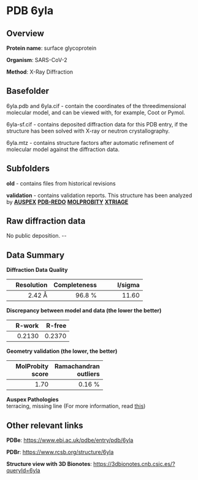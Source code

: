 # PDB 6yla

## Overview

**Protein name**: surface glycoprotein

**Organism**: SARS-CoV-2

**Method**: X-Ray Diffraction

## Basefolder

6yla.pdb and 6yla.cif - contain the coordinates of the threedimensional molecular model, and can be viewed with, for example, Coot or Pymol.

6yla-sf.cif - contains deposited diffraction data for this PDB entry, if the structure has been solved with X-ray or neutron crystallography.

6yla.mtz - contains structure factors after automatic refinement of molecular model against the diffraction data.

## Subfolders



**old** - contains files from historical revisions

**validation** - contains validation reports. This structure has been analyzed by [**AUSPEX**](https://github.com/thorn-lab/coronavirus_structural_task_force/tree/master/pdb/surface_glycoprotein/SARS-CoV-2/6yla/validation/auspex) [**PDB-REDO**](https://github.com/thorn-lab/coronavirus_structural_task_force/tree/master/pdb/surface_glycoprotein/SARS-CoV-2/6yla/validation/pdb-redo) [**MOLPROBITY**](https://github.com/thorn-lab/coronavirus_structural_task_force/tree/master/pdb/surface_glycoprotein/SARS-CoV-2/6yla/validation/molprobity) [**XTRIAGE**](https://github.com/thorn-lab/coronavirus_structural_task_force/blob/master/pdb/surface_glycoprotein/SARS-CoV-2/6yla/validation/Xtriage_output.log) 

## Raw diffraction data

No public deposition. --<br> 

## Data Summary
**Diffraction Data Quality**

|   | Resolution | Completeness| I/sigma |
|---|-------------:|----------------:|--------------:|
|   |2.42 Å|96.8  %|<img width=50/>11.60|

**Discrepancy between model and data (the lower the better)**

|   | **R-work**| **R-free**   
|---|-------------:|----------------:|           
||  0.2130|  0.2370|

**Geometry validation (the lower, the better)**

|   |**MolProbity<br>score**| **Ramachandran<br>outliers** 
|---|-------------:|----------------:|
||  1.70|  0.16 %|

**Auspex Pathologies**<br> terracing, missing line (For more information, read [this](https://github.com/thorn-lab/coronavirus_structural_task_force/blob/master/pdb/surface_glycoprotein/SARS-CoV-2/6yla/validation/auspex/6yla_auspex_comments.txt))

 



## Other relevant links 
**PDBe**:  https://www.ebi.ac.uk/pdbe/entry/pdb/6yla
 
**PDBr**: https://www.rcsb.org/structure/6yla 

**Structure view with 3D Bionotes**: https://3dbionotes.cnb.csic.es/?queryId=6yla

